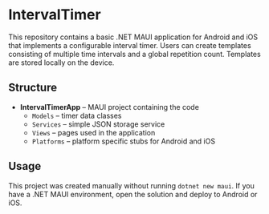 # IntervalTimer

This repository contains a basic .NET MAUI application for Android and iOS that implements a configurable interval timer. Users can create templates consisting of multiple time intervals and a global repetition count. Templates are stored locally on the device.

## Structure
- **IntervalTimerApp** – MAUI project containing the code
  - `Models` – timer data classes
  - `Services` – simple JSON storage service
  - `Views` – pages used in the application
  - `Platforms` – platform specific stubs for Android and iOS

## Usage
This project was created manually without running `dotnet new maui`. If you have a .NET MAUI environment, open the solution and deploy to Android or iOS.
